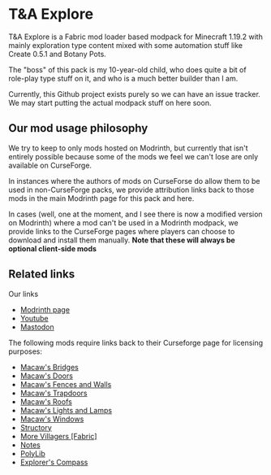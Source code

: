 # T&A Explore
T&amp;A Explore is a Fabric mod loader based modpack for Minecraft 1.19.2 with mainly exploration type content mixed with some automation stuff like Create 0.5.1 and Botany Pots.

The "boss" of this pack is my 10-year-old child, who does quite a bit of role-play type stuff on it, and who is a much better builder than I am.

Currently, this Github project exists purely so we can have an issue tracker. We may start putting the actual modpack stuff on here soon.

## Our mod usage philosophy
We try to keep to only mods hosted on Modrinth, but currently that isn't entirely possible because some of the mods we feel we can't lose are only available on CurseForge.

In instances where the authors of mods on CurseForse do allow them to be used in non-CurseForge packs, we provide attribution links back to those mods in the main Modrinth page for this pack and here.

In cases (well, one at the moment, and I see there is now a modified version on Modrinth) where a mod can't be used in a Modrinth modpack, we provide links to the CurseForge pages where players can choose to download and install them manually. **Note that these will always be optional client-side mods**

## Related links

Our links
* [Modrinth page](https://modrinth.com/modpack/ta-explore)
* [Youtube](https://youtube.com/@AndyK1970)
* [Mastodon](https://mastodon.online/@AndyK1970)

The following mods require links back to their Curseforge page for licensing purposes:

* [Macaw's Bridges](https://www.curseforge.com/minecraft/mc-mods/macaws-bridges)
* [Macaw's Doors](https://www.curseforge.com/minecraft/mc-mods/macaws-doors)
* [Macaw's Fences and Walls](https://www.curseforge.com/minecraft/mc-mods/macaws-fences-and-walls)
* [Macaw's Trapdoors](https://www.curseforge.com/minecraft/mc-mods/macaws-trapdoors)
* [Macaw's Roofs](https://www.curseforge.com/minecraft/mc-mods/macaws-roofs)
* [Macaw's Lights and Lamps](https://www.curseforge.com/minecraft/mc-mods/macaws-lights-and-lamps)
* [Macaw's Windows](https://www.curseforge.com/minecraft/mc-mods/macaws-windows)
* [Structory](https://www.curseforge.com/minecraft/mc-mods/structory)
* [More Villagers [Fabric]](https://www.curseforge.com/minecraft/mc-mods/more-villagers-fabric)
* [Notes](https://www.curseforge.com/minecraft/mc-mods/notes)
* [PolyLib](https://www.curseforge.com/minecraft/mc-mods/polylib)
* [Explorer's Compass](https://www.curseforge.com/minecraft/mc-mods/explorers-compass)
